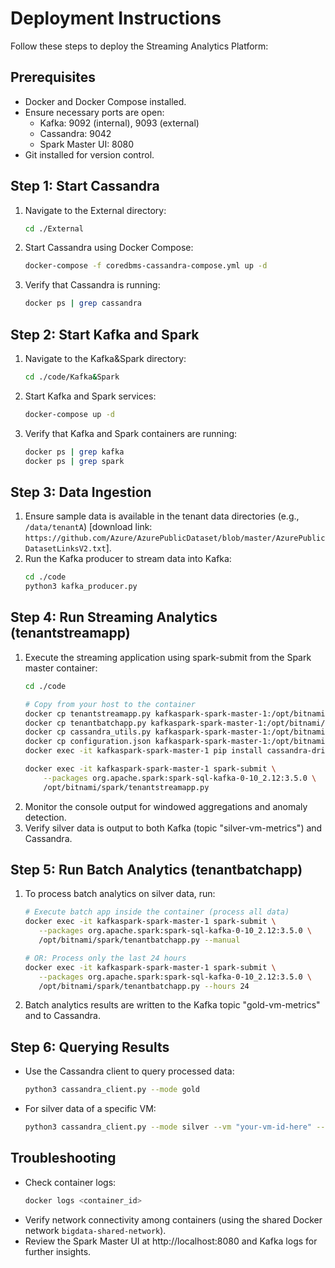 # Deployment Instructions

Follow these steps to deploy the Streaming Analytics Platform:

## Prerequisites
- Docker and Docker Compose installed.
- Ensure necessary ports are open:
  - Kafka: 9092 (internal), 9093 (external)
  - Cassandra: 9042
  - Spark Master UI: 8080
- Git installed for version control.

## Step 1: Start Cassandra
1. Navigate to the External directory:
   ```bash
   cd ./External
   ```
2. Start Cassandra using Docker Compose:
   ```bash
   docker-compose -f coredbms-cassandra-compose.yml up -d
   ```
3. Verify that Cassandra is running:
   ```bash
   docker ps | grep cassandra
   ```

## Step 2: Start Kafka and Spark
1. Navigate to the Kafka&Spark directory:
   ```bash
   cd ./code/Kafka&Spark
   ```
2. Start Kafka and Spark services:
   ```bash
   docker-compose up -d
   ```
3. Verify that Kafka and Spark containers are running:
   ```bash
   docker ps | grep kafka
   docker ps | grep spark
   ```

## Step 3: Data Ingestion
1. Ensure sample data is available in the tenant data directories (e.g., `/data/tenantA`) [download link: `https://github.com/Azure/AzurePublicDataset/blob/master/AzurePublicDatasetLinksV2.txt`].
2. Run the Kafka producer to stream data into Kafka:
   ```bash
   cd ./code
   python3 kafka_producer.py
   ```

## Step 4: Run Streaming Analytics (tenantstreamapp)
1. Execute the streaming application using spark-submit from the Spark master container:
   ```bash
   cd ./code

   # Copy from your host to the container
   docker cp tenantstreamapp.py kafkaspark-spark-master-1:/opt/bitnami/spark/
   docker cp tenantbatchapp.py kafkaspark-spark-master-1:/opt/bitnami/spark/
   docker cp cassandra_utils.py kafkaspark-spark-master-1:/opt/bitnami/spark/
   docker cp configuration.json kafkaspark-spark-master-1:/opt/bitnami/spark/
   docker exec -it kafkaspark-spark-master-1 pip install cassandra-driver

   docker exec -it kafkaspark-spark-master-1 spark-submit \
       --packages org.apache.spark:spark-sql-kafka-0-10_2.12:3.5.0 \
       /opt/bitnami/spark/tenantstreamapp.py
   ```
2. Monitor the console output for windowed aggregations and anomaly detection.
3. Verify silver data is output to both Kafka (topic "silver-vm-metrics") and Cassandra.

## Step 5: Run Batch Analytics (tenantbatchapp)
1. To process batch analytics on silver data, run:
   ```bash
   # Execute batch app inside the container (process all data)
   docker exec -it kafkaspark-spark-master-1 spark-submit \
      --packages org.apache.spark:spark-sql-kafka-0-10_2.12:3.5.0 \
      /opt/bitnami/spark/tenantbatchapp.py --manual

   # OR: Process only the last 24 hours
   docker exec -it kafkaspark-spark-master-1 spark-submit \
      --packages org.apache.spark:spark-sql-kafka-0-10_2.12:3.5.0 \
      /opt/bitnami/spark/tenantbatchapp.py --hours 24
   ```
2. Batch analytics results are written to the Kafka topic "gold-vm-metrics" and to Cassandra.

## Step 6: Querying Results
- Use the Cassandra client to query processed data:
  ```bash
  python3 cassandra_client.py --mode gold
  ```
- For silver data of a specific VM:
  ```bash
  python3 cassandra_client.py --mode silver --vm "your-vm-id-here" --hours 48
  ```

## Troubleshooting
- Check container logs:
  ```bash
  docker logs <container_id>
  ```
- Verify network connectivity among containers (using the shared Docker network `bigdata-shared-network`).
- Review the Spark Master UI at http://localhost:8080 and Kafka logs for further insights.
